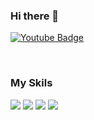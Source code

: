 ### Hi there 👋

[![Youtube Badge](https://img.shields.io/badge/Youtube-ff0000?style=flat-square&logo=youtube&link=https://www.youtube.com/channel/UC7ctp-Pbn6y3J1VwtCtsnOQ)](https://www.youtube.com/channel/UC7ctp-Pbn6y3J1VwtCtsnOQ)

<br>

### My Skils
<div>
  <img src="https://img.shields.io/badge/Kubernetes-326CE5?style=flat-square&logo=Kubernetes&logoColor=white"/>
  <img src="https://img.shields.io/badge/Docker-2496ED?style=flat-square&logo=Docker&logoColor=white"/>
  <img src="https://img.shields.io/badge/Springboot-6DB33F?style=flat-square&logo=Springboot&logoColor=white"/>
  <img src="https://img.shields.io/badge/Python-3776AB?style=flat-square&logo=Python&logoColor=white"/>
</div>

<!--
**choisungwook/choisungwook** is a ✨ _special_ ✨ repository because its `README.md` (this file) appears on your GitHub profile.

Here are some ideas to get you started:

- 🔭 I’m currently working on ...
- 🌱 I’m currently learning ...
- 👯 I’m looking to collaborate on ...
- 🤔 I’m looking for help with ...
- 💬 Ask me about ...
- 📫 How to reach me: ...
- 😄 Pronouns: ...
- ⚡ Fun fact: ...
-->
